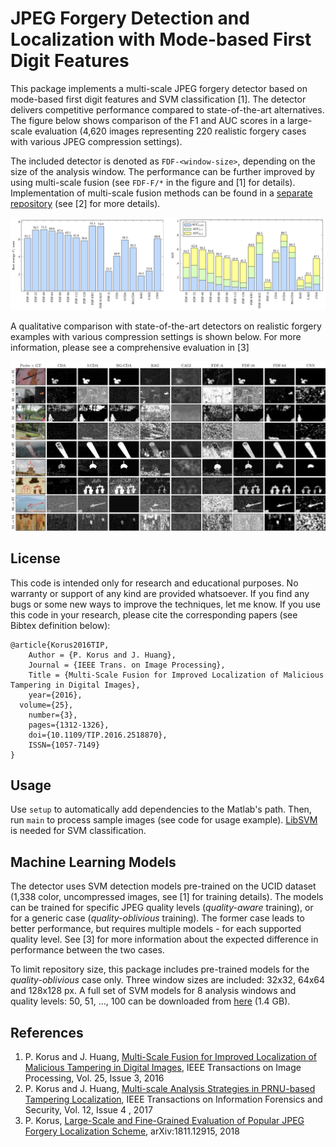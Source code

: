 # JPEG Forgery Detection and Localization with Mode-based First Digit Features

This package implements a multi-scale JPEG forgery detector based on mode-based first digit features and SVM classification [1]. The detector delivers competitive performance compared to state-of-the-art alternatives. The figure below shows comparison of the F1 and AUC scores in a large-scale evaluation (4,620 images representing 220 realistic forgery cases with various JPEG compression settings). 

The included detector is denoted as `FDF-<window-size>`, depending on the size of the analysis window. The performance can be further improved by using multi-scale fusion (see `FDF-F/*` in the figure and [1] for details). Implementation of multi-scale fusion methods can be found in a [separate repository](https://github.com/pkorus/multiscale-prnu) (see [2] for more details). 

![Performance Comparison of JPEG Detectors](./docs/performance.png)

A qualitative comparison with state-of-the-art detectors on realistic forgery examples with various compression settings is shown below. For more information, please see a comprehensive evaluation in [3] 

![Performance Comparison of JPEG Detectors](./docs/examples.jpg)

## License

This code is intended only for research and educational purposes. No warranty or support of any kind are provided whatsoever. If you find any bugs or some new ways to improve the techniques, let me know. If you use this code in your research, please cite the corresponding papers (see Bibtex definition below):

```
@article{Korus2016TIP,
	Author = {P. Korus and J. Huang},
	Journal = {IEEE Trans. on Image Processing},
	Title = {Multi-Scale Fusion for Improved Localization of Malicious Tampering in Digital Images},
	year={2016},
  volume={25},
	number={3},
	pages={1312-1326},
	doi={10.1109/TIP.2016.2518870},
	ISSN={1057-7149}
}
```

## Usage

Use `setup` to automatically add dependencies to the Matlab's path. Then, run `main` to process sample images (see code for usage example). [LibSVM](https://github.com/cjlin1/libsvm) is needed for SVM classification. 

## Machine Learning Models

The detector uses SVM detection models pre-trained on the UCID dataset (1,338 color, uncompressed images, see [1] for training details). The models can be trained for specific JPEG quality levels (*quality-aware* training), or for a generic case (*quality-oblivious* training). The former case leads to better performance, but requires multiple models - for each supported quality level. See [3] for more information about the expected difference in performance between the two cases. 

To limit repository size, this package includes pre-trained models for the *quality-oblivious* case only. Three window sizes are included: 32x32, 64x64 and 128x128 px. A full set of SVM models for 8 analysis windows and quality levels: 50, 51, ..., 100 can be downloaded from [here](http://kt.agh.edu.pl/~korus/files/mbfdf_pretrained_svm_models_20_modes_mat.tar.gz) (1.4 GB).

## References

1. P. Korus and J. Huang, [Multi-Scale Fusion for Improved Localization of Malicious Tampering in Digital Images](http://dx.doi/10.1109/TIP.2016.2518870), IEEE Transactions on Image Processing, Vol. 25, Issue 3, 2016
2. P. Korus and J. Huang, [Multi-scale Analysis Strategies in PRNU-based Tampering Localization](http://dx.doi.org/10.1109/TIFS.2016.2636089), IEEE Transactions on Information Forensics and Security, Vol. 12, Issue 4 , 2017
3. P. Korus, [Large-Scale and Fine-Grained Evaluation of Popular JPEG Forgery Localization Scheme](https://arxiv.org/abs/1811.12915), arXiv:1811.12915, 2018
